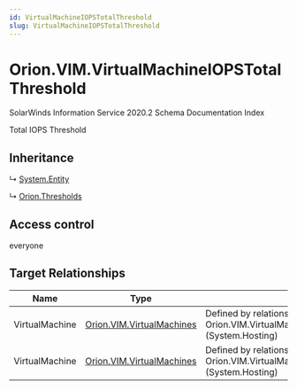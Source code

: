 ```yaml
---
id: VirtualMachineIOPSTotalThreshold
slug: VirtualMachineIOPSTotalThreshold
---
```


# Orion.VIM.VirtualMachineIOPSTotalThreshold

SolarWinds Information Service 2020.2 Schema Documentation Index

Total IOPS Threshold

## Inheritance

↳ [System.Entity](./../System/Entity)

↳ [Orion.Thresholds](./../Orion/Thresholds)

## Access control

everyone

## Target Relationships

| Name | Type | Notes |
| ------ | ------ | ------ |
| VirtualMachine | [Orion.VIM.VirtualMachines](./../Orion.VIM/VirtualMachines) | Defined by relationship Orion.VIM.VirtualMachineHostsIOPSTotalThreshold (System.Hosting) |
| VirtualMachine | [Orion.VIM.VirtualMachines](./../Orion.VIM/VirtualMachines) | Defined by relationship Orion.VIM.VirtualMachineHostsIOPSTotalThreshold (System.Hosting) |

